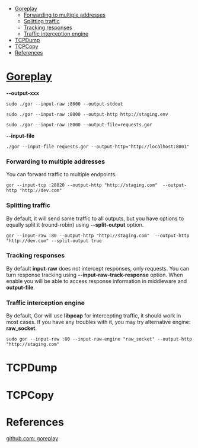 <!-- MarkdownTOC -->

- [Goreplay](#goreplay)
  - [Forwarding to multiple addresses](#forwarding-to-multiple-addresses)
  - [Splitting traffic](#splitting-traffic)
  - [Tracking responses](#tracking-responses)
  - [Traffic interception engine](#traffic-interception-engine)
- [TCPDump](#tcpdump)
- [TCPCopy](#tcpcopy)
- [References](#references)

<!-- /MarkdownTOC -->



# [Goreplay](https://github.com/buger/goreplay/wiki/Capturing-and-replaying-traffic)
__--output-xxx__
```
sudo ./gor --input-raw :8000 --output-stdout

sudo ./gor --input-raw :8000 --output-http http://staging.env

sudo ./gor --input-raw :8000 --output-file=requests.gor
```

__--input-file__
```
./gor --input-file requests.gor --output-http="http://localhost:8001"
```

### Forwarding to multiple addresses
You can forward traffic to multiple endpoints.

```
gor --input-tcp :28020 --output-http "http://staging.com"  --output-http "http://dev.com"
```

### Splitting traffic
By default, it will send same traffic to all outputs, but you have options to equally split it (round-robin) using __--split-output__ option.

```
gor --input-raw :80 --output-http "http://staging.com"  --output-http "http://dev.com" --split-output true
```
### Tracking responses
By default __input-raw__ does not intercept responses, only requests. You can turn response tracking using __--input-raw-track-response__ option. When enable you will be able to access response information in middleware and __output-file__.

### Traffic interception engine
By default, Gor will use __libpcap__ for intercepting traffic, it should work in most cases. If you have any troubles with it, you may try alternative engine: __raw_socket__.

```
sudo gor --input-raw :80 --input-raw-engine "raw_socket" --output-http "http://staging.com"
```


# TCPDump
# TCPCopy


# References
[github.com: goreplay](https://github.com/buger/goreplay)<br/>

[]()<br/>

[]()<br/>

[]()<br/>

[]()<br/>

[]()<br/>

[]()<br/>

[]()<br/>
